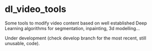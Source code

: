 # dl_video_tools
Some tools to modify video content based on well established Deep Learning algorithms for segmentation, inpainting, 3d modelling...

Under development (check develop branch for the most recent, still unusable, code).
